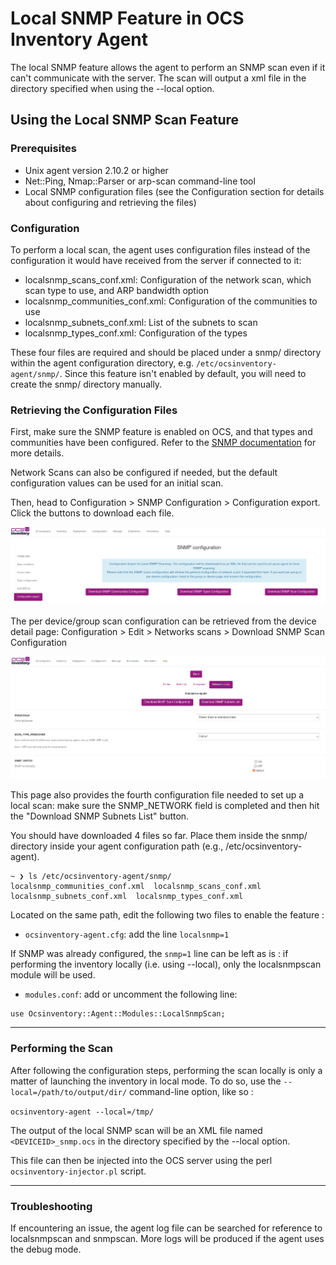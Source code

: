 # Local SNMP Feature in OCS Inventory Agent

The local SNMP feature allows the agent to perform an SNMP scan even if it can't communicate with the server. The scan will output a xml file in the directory specified when using the --local option.

## Using the Local SNMP Scan Feature
### Prerequisites

- Unix agent version 2.10.2 or higher
- Net::Ping, Nmap::Parser or arp-scan command-line tool
- Local SNMP configuration files (see the Configuration section for details about configuring and retrieving the files)

### Configuration

To perform a local scan, the agent uses configuration files instead of the configuration it would have received from the server if connected to it:

- localsnmp_scans_conf.xml: Configuration of the network scan, which scan type to use, and ARP bandwidth option
- localsnmp_communities_conf.xml: Configuration of the communities to use
- localsnmp_subnets_conf.xml: List of the subnets to scan
- localsnmp_types_conf.xml: Configuration of the types

These four files are required and should be placed under a snmp/ directory within the agent configuration directory, e.g. `/etc/ocsinventory-agent/snmp/`. Since this feature isn't enabled by default, you will need to create the snmp/ directory manually.

### Retrieving the Configuration Files

First, make sure the SNMP feature is enabled on OCS, and that types and communities have been configured. Refer to the [SNMP documentation](../06.Network-Discovery-with-OCS-Inventory-NG/Using-SNMP-scan-feature.md) for more details.
    
Network Scans can also be configured if needed, but the default configuration values can be used for an initial scan.

Then, head to Configuration > SNMP Configuration > Configuration export. Click the buttons to download each file. 

![Local SNMP Configuration Export](../../img/server/reports/localsnmp_config_export.png)

The per device/group scan configuration can be retrieved from the device detail page:
Configuration > Edit > Networks scans > Download SNMP Scan Configuration

![Local SNMP Scan Per Group](../../img/server/reports/localsnmp_per_group.png)

This page also provides the fourth configuration file needed to set up a local scan: make sure the SNMP_NETWORK field is completed and then hit the "Download SNMP Subnets List" button.

You should have downloaded 4 files so far. Place them inside the snmp/ directory inside your agent configuration path (e.g., /etc/ocsinventory-agent).

```
~ ❯ ls /etc/ocsinventory-agent/snmp/                              
localsnmp_communities_conf.xml  localsnmp_scans_conf.xml  localsnmp_subnets_conf.xml  localsnmp_types_conf.xml
```

Located on the same path, edit the following two files to enable the feature :

* `ocsinventory-agent.cfg`: add the line `localsnmp=1`

If SNMP was already configured, the `snmp=1` line can be left as is : if performing the inventory locally (i.e. using --local), only the localsnmpscan module will be used.

* `modules.conf`: add or uncomment the following line:
```
use Ocsinventory::Agent::Modules::LocalSnmpScan;
```

___

### Performing the Scan

After following the configuration steps, performing the scan locally is only a matter of launching the inventory in local mode. To do so, use the `--local=/path/to/output/dir/` command-line option, like so : 

`ocsinventory-agent --local=/tmp/`

The output of the local SNMP scan will be an XML file named `<DEVICEID>_snmp.ocs` in the directory specified by the --local option.

This file can then be injected into the OCS server using the perl `ocsinventory-injector.pl` script.

___
### Troubleshooting

If encountering an issue, the agent log file can be searched for reference to localsnmpscan and snmpscan. More logs will be produced if the agent uses the debug mode.